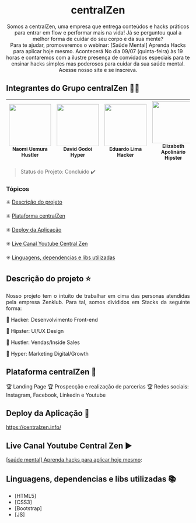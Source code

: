 <h1 align="center"> centralZen </h1>

<p align="center">
    Somos a centralZen, uma empresa que entrega conteúdos e hacks práticos para entrar em flow e performar mais na vida! Já se perguntou qual a melhor forma de cuidar do seu corpo e da sua mente? <br>
    Para te ajudar, promoveremos o webinar: [Saúde Mental] Aprenda Hacks para aplicar hoje mesmo. Acontecerá No dia 09/07 (quinta-feira) às 19 horas e contaremos com a ilustre presença de convidados especiais para te ensinar hacks simples mas poderosos para cuidar da sua saúde mental. Acesse nosso site e se inscreva.    
</p>


## Integrantes do Grupo centralZen :facepunch::green_heart:

[<img src="https://media-exp1.licdn.com/dms/image/C4E03AQH3_7D8up5wnw/profile-displayphoto-shrink_200_200/0?e=1599696000&v=beta&t=y8iGr93rhHYWzL5mD3pCdEwDLu2c3UECBLJ3o_8tuG4" width=115 > <br> <sub> Naomi Uemura Hustler</sub>](https://www.linkedin.com/in/acnuemura/) | [<img src="https://media-exp1.licdn.com/dms/image/C4D03AQEvio8yNWNHSg/profile-displayphoto-shrink_200_200/0?e=1599696000&v=beta&t=KWxZ-kWJt_b0-3iMW8J9tKwxERWDSLpomPgFalw62sw" width=115 > <br> <sub> David Godoi Hyper</sub>](https://www.linkedin.com/in/david-godoi-1990a8138/) | [<img src="https://media-exp1.licdn.com/dms/image/C4D35AQF6PalNY5E07g/profile-framedphoto-shrink_200_200/0?e=1594389600&v=beta&t=fw2xKa6IhNan3UJJv8LWZDqr26usP-9VKRng8BFLyqY" width=115 > <br> <sub> Eduardo Lima Hacker</sub>](https://www.linkedin.com/in/eduardohmlima/) | [<img src="https://media-exp1.licdn.com/dms/image/C4D03AQFpICl_NcahyA/profile-displayphoto-shrink_200_200/0?e=1599696000&v=beta&t=RNCV7rK_P3SFTlldhe70crJTD7Qh7dwq_NHuW5PzQQQ" width=115 > <br> <sub> Elizabeth Apolinário Hipster</sub>](https://www.linkedin.com/in/elizabethapolin%C3%A1rio/) | [<img src="https://media-exp1.licdn.com/dms/image/C4D03AQGBxdhfM6_lvw/profile-displayphoto-shrink_200_200/0?e=1599696000&v=beta&t=eTnrDZXxoifEXno_7B3jOU7UJtjP2_Ji03tGZqQd1AY" width=115 > <br> <sub> Fabí Canedo Hacker</sub>](https://www.linkedin.com/in/fabicanedo/) |[<img src="https://media-exp1.licdn.com/dms/image/C4E03AQEbG1gXne3JxA/profile-displayphoto-shrink_200_200/0?e=1599696000&v=beta&t=xGlH_Muofl-rfPRoNK9LiM2Si3ppRX9_-sxZf_O_5lI" width=115 > <br> <sub> Gabriel Pelc Hyper</sub>](https://www.linkedin.com/in/gabrielpelc/) | [<img src="https://media-exp1.licdn.com/dms/image/C5103AQEJw9c6-SIIMA/profile-displayphoto-shrink_200_200/0?e=1599696000&v=beta&t=ysd7AeR4CssPSn9AmXKP-2opOMhT-fpsS0XMGBOV-I8" width=115 > <br> <sub> Guilherme Cayres Hustler</sub>](https://www.linkedin.com/in/guilherme-cayres-b90b925a/) | [<img src="https://media-exp1.licdn.com/dms/image/C4D03AQHcHZZa6QROxg/profile-displayphoto-shrink_200_200/0?e=1599696000&v=beta&t=OQ4ziARWMsgRXjFFMFA_G3J7Z27NvcMBeBmG8Z0zHrY" width=115 > <br> <sub> Gustavo Henrique Hipster</sub>](https://www.linkedin.com/in/gustavohbarbosa/) |[<img src="https://media-exp1.licdn.com/dms/image/C5603AQHLkraxJT08hA/profile-displayphoto-shrink_200_200/0?e=1599696000&v=beta&t=eD4WDTFeAsUfWNEGWkRsdReMBXucWEWb_y5Z2DxJHmI" width=115 > <br> <sub> Simoni Accioly Hacker</sub>](https://www.linkedin.com/in/simoni-accioly-4283604b/) |
| :---: | :---: | :---: | :---: | :---: | :---: | :---: | :---: | :---: 

> Status do Projeto: Concluido :heavy_check_mark:

### Tópicos 

:eight_spoked_asterisk: [Descrição do projeto](#descrição-do-projeto-star)

:eight_spoked_asterisk: [Plataforma centralZen](#plataforma-centralZen-checkered_flag)

:eight_spoked_asterisk: [Deploy da Aplicação](#deploy-da-aplicação-dash)

:eight_spoked_asterisk: [Live Canal Youtube Central Zen](#live-canal-youtube-central-zen-arrow_forward)

:eight_spoked_asterisk: [Linguagens, dependencias e libs utilizadas ](#linguagens-dependencias-e-libs-utilizadas-books)

## Descrição do projeto :star:
<p align="justify"> Nosso projeto tem o intuito de
trabalhar em cima das personas atendidas pela empresa Zenklub. Para tal, somos divididos em Stacks da seguinte forma:</p>

:pushpin: Hacker: Desenvolvimento Front-end 

:pushpin: Hipster: UI/UX Design

:pushpin: Hustler: Vendas/Inside Sales

:pushpin: Hyper: Marketing Digital/Growth

## Plataforma centralZen :checkered_flag:

:trophy: Landing Page
:trophy: Prospecção e realização de parcerias
:trophy: Redes sociais: Instagram, Facebook, Linkedin e Youtube

## Deploy da Aplicação :dash:

https://centralzen.info/

## Live Canal Youtube Central Zen :arrow_forward:

[[saúde mental] Aprenda hacks para aplicar hoje mesmo](https://youtu.be/SkvqYnr4JDs):

## Linguagens, dependencias e libs utilizadas :books:

- [HTML5] 
- [CSS3] 
- [Bootstrap]
- [JS] 
